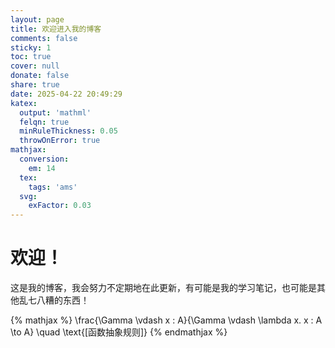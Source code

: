 ```yaml
---
layout: page
title: 欢迎进入我的博客
comments: false
sticky: 1
toc: true
cover: null
donate: false
share: true
date: 2025-04-22 20:49:29
katex:
  output: 'mathml'
  felqn: true
  minRuleThickness: 0.05
  throwOnError: true
mathjax:
  conversion:
    em: 14
  tex:
    tags: 'ams'
  svg:
    exFactor: 0.03
---
```


# 欢迎！

这是我的博客，我会努力不定期地在此更新，有可能是我的学习笔记，也可能是其他乱七八糟的东西！

{% mathjax %}
\frac{\Gamma \vdash x : A}{\Gamma \vdash \lambda x. x : A \to A} \quad \text{[函数抽象规则]}
{% endmathjax %}